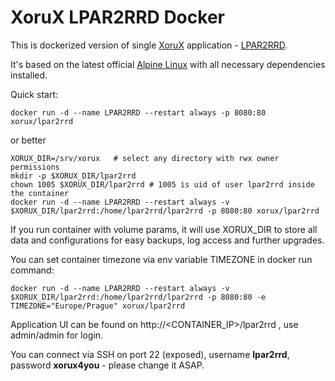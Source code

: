 # XoruX LPAR2RRD Docker
This is dockerized version of single [XoruX](https://www.xorux.com) application - [LPAR2RRD](https://www.lpar2rrd.com).

It's based on the latest official [Alpine Linux](https://hub.docker.com/_/alpine) with all necessary dependencies installed.

Quick start:

    docker run -d --name LPAR2RRD --restart always -p 8080:80 xorux/lpar2rrd

or better 

    XORUX_DIR=/srv/xorux   # select any directory with rwx owner permissions
    mkdir -p $XORUX_DIR/lpar2rrd
    chown 1005 $XORUX_DIR/lpar2rrd # 1005 is uid of user lpar2rrd inside the container
    docker run -d --name LPAR2RRD --restart always -v $XORUX_DIR/lpar2rrd:/home/lpar2rrd/lpar2rrd -p 8080:80 xorux/lpar2rrd

If you run container with volume params, it will use XORUX_DIR to store all data and configurations for easy backups, log access and further upgrades.

You can set container timezone via env variable TIMEZONE in docker run command:

    docker run -d --name LPAR2RRD --restart always -v $XORUX_DIR/lpar2rrd:/home/lpar2rrd/lpar2rrd -p 8080:80 -e TIMEZONE="Europe/Prague" xorux/lpar2rrd

Application UI can be found on http://<CONTAINER_IP>/lpar2rrd , use admin/admin for login.

You can connect via SSH on port 22 (exposed), username **lpar2rrd**, password **xorux4you** - please change it ASAP.
